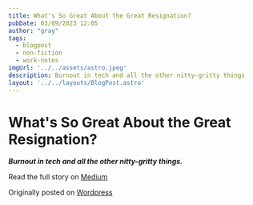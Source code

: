 ```yaml
---
title: What's So Great About the Great Resignation?
pubDate: 03/09/2023 12:05
author: "gray"
tags:
  - blogpost
  - non-fiction
  - work-notes
imgUrl: '../../assets/astro.jpeg'
description: Burnout in tech and all the other nitty-gritty things
layout: '../../layouts/BlogPost.astro'
---
```


# What's So Great About the Great Resignation?


***Burnout in tech and all the other nitty-gritty things.***


Read the full story on [Medium](https://todorokis.medium.com/whats-so-great-about-the-great-resignation-5b6b092c6c24)

Originally posted on [Wordpress](https://grayinfilm.com/2023/03/09/whats-so-great-about-the-great-resignation/)

